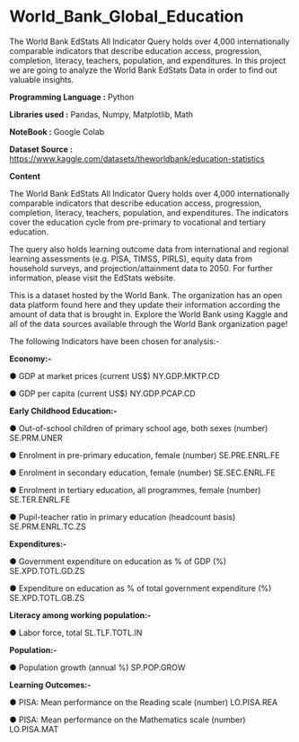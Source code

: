 # World_Bank_Global_Education
The World Bank EdStats All Indicator Query holds over 4,000 internationally comparable indicators that describe education access, progression, completion, literacy, teachers, population, and expenditures. In this project we are going to analyze the World Bank EdStats Data in order to find out valuable insights.

**Programming Language :** Python

**Libraries used :** Pandas, Numpy, Matplotlib, Math

**NoteBook :** Google Colab

**Dataset Source :** https://www.kaggle.com/datasets/theworldbank/education-statistics

**Content**

The World Bank EdStats All Indicator Query holds over 4,000 internationally comparable indicators that describe education access, progression, completion, literacy, teachers, population, and expenditures. The indicators cover the education cycle from pre-primary to vocational and tertiary education.

The query also holds learning outcome data from international and regional learning assessments (e.g. PISA, TIMSS, PIRLS), equity data from household surveys, and projection/attainment data to 2050. For further information, please visit the EdStats website.

This is a dataset hosted by the World Bank. The organization has an open data platform found here and they update their information according the amount of data that is brought in. Explore the World Bank using Kaggle and all of the data sources available through the World Bank organization page!

The following Indicators have been chosen for analysis:-

**Economy:-**

●	GDP at market prices (current US$)  NY.GDP.MKTP.CD

●	GDP per capita (current US$)   NY.GDP.PCAP.CD

**Early Childhood Education:-**

●	Out-of-school children of primary school age, both sexes (number)	  SE.PRM.UNER

●	Enrolment in pre-primary education, female (number)  SE.PRE.ENRL.FE

●	Enrolment in secondary education, female (number)  SE.SEC.ENRL.FE

●	Enrolment in tertiary education, all programmes, female (number)  SE.TER.ENRL.FE

●	Pupil-teacher ratio in primary education (headcount basis)	SE.PRM.ENRL.TC.ZS

**Expenditures:-**

●	Government expenditure on education as % of GDP (%)    SE.XPD.TOTL.GD.ZS

●	Expenditure on education as % of total government expenditure (%) SE.XPD.TOTL.GB.ZS

**Literacy among working population:-**

●	Labor force, total  SL.TLF.TOTL.IN

**Population:-**

●	Population growth (annual %)   SP.POP.GROW

**Learning Outcomes:-**

●	PISA: Mean performance on the Reading scale (number)  LO.PISA.REA                      

●	PISA: Mean performance on the Mathematics scale (number)   LO.PISA.MAT
